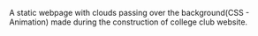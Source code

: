 A static webpage with clouds passing over the background(CSS - Animation) made during the construction of college club website.
